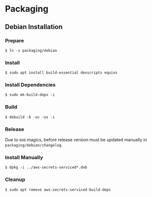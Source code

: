 # Packaging

## Debian Installation

### Prepare

```
$ ln -s packaging/debian
```

### Install

```
$ sudo apt install build-essential devscripts equivs
```

### Install Dependencies

```
$ sudo mk-build-deps -i
```

### Build

```
$ debuild -b -uc -us -i
```

### Release

Due to `deb` magics, before release version must be updated manually in `packaging/debian/changelog`.

### Install Manually

```
$ dpkg -i ../aws-secrets-serviced*.deb
```

### Cleanup

```
$ sudo apt remove aws-secrets-serviced-build-deps
```
